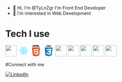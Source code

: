 - 👋 Hi, I’m @TyLnZgr I'm  Front End Developer
- 👀 I’m interested in Web Development



# Tech I use
<div>
<img src="https://upload.wikimedia.org/wikipedia/commons/thumb/9/99/Unofficial_JavaScript_logo_2.svg/2048px-Unofficial_JavaScript_logo_2.svg.png" width="35" height="35">
<img src="https://raw.githubusercontent.com/github/explore/80688e429a7d4ef2fca1e82350fe8e3517d3494d/topics/react/react.png" width="35" height="35">
<img src="https://raw.githubusercontent.com/github/explore/80688e429a7d4ef2fca1e82350fe8e3517d3494d/topics/html/html.png" width="35" height="35">
<img src="https://raw.githubusercontent.com/github/explore/80688e429a7d4ef2fca1e82350fe8e3517d3494d/topics/css/css.png" width="35" height="35">
<img src="https://upload.wikimedia.org/wikipedia/commons/b/b2/Bootstrap_logo.svg" width="35" height="35">
<img src="https://github.com/remojansen/logo.ts/blob/master/ts.png" width="35" height="35">
<img src="https://cdn.freebiesupply.com/logos/large/2x/material-ui-logo-black-and-white.png" width="35" height="35">
<img src="https://avatars.githubusercontent.com/u/5155369?s=200&v=4" width="35" height="35">
<img src="https://cdn.worldvectorlogo.com/logos/react-native-1.svg" width="35" height="35">
</div>

#Connect with me 
<p>
  <a href="https://www.linkedin.com/in/tylnzgr">
    <img src="https://upload.wikimedia.org/wikipedia/commons/thumb/8/81/LinkedIn_icon.svg/72px-LinkedIn_icon.svg.png?20210220164014" alt="LinkedIn" />
  </a>
</p>

<!---
TyLnZgr/TyLnZgr is a ✨ special ✨ repository because its `README.md` (this file) appears on your GitHub profile.
You can click the Preview link to take a look at your changes.
--->
